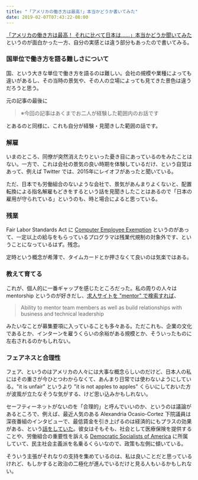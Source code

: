 ```yaml
---
title: "「アメリカの働き方は最高!」本当かどうか書いてみた"
date: 2019-02-07T07:43:22-08:00
---
```


[「アメリカの働き方は最高！ それに比べて日本は……」本当かどうか聞いてみた](https://www.e-aidem.com/ch/jimocoro/entry/syaryou16) というのが面白かった一方、自分の実感とは違う部分もあったので書いてみる。

### 国単位で働き方を語る難しさについて

国、という大きな単位で働き方を語るのは難しい。会社の規模や業種によっても違いがあるし、その当時の景気や、その人の立場によっても見てきた景色は違うだろうと思う。

元の記事の最後に

> ※今回の記事はあくまでお二人が経験した範囲内のお話です

とあるのと同様に、これも自分が経験・見聞きした範囲の話です。

### 解雇

いまのところ、同僚が突然消えたりといった憂き目にあっているのをみたことはない。一方で、これは会社の景気の良い時期を体験しているだけ、という自覚はあって、例えば Twitter では、2015年にレイオフがあったと聞いている。

ただ、日本でも労働組合のないような会社で、景気があんまりよくないと、配置転換による指名解雇もどきをするという話を見聞きしたことはあるので「日本の雇用が守られている」というのも、時と場合によると思っている。

### 残業

Fair Labor Standards Act に [Computer Employee Exemption](https://www.dol.gov/whd/overtime/fs17e_computer.htm) というのがあって、一定以上の給与をもらっているプログラマは残業代規制の対象外です、ということになっているはず。残念。

定時という概念が希薄で、タイムカードとか押さなくて良いのは気楽ではある。

### 教えて育てる

これが、個人的に一番ギャップを感じたところだった。私の周りの人々は mentorship というのが好きだし、[求人サイトを "mentor" で検索すれば](https://www.amazon.jobs/en/search?offset=0&result_limit=10&sort=relevant&cities[]=Seattle%2C%20Washington%2C%20USA&distanceType=Mi&radius=24km&latitude=&longitude=&loc_group_id=&loc_query=&base_query=mentor&city=&country=&region=&county=&query_options=&)、

> Ability to mentor team members as well as build relationships with business and technical leadership

みたいなことが募集要項に入っていることも多々ある。ただこれも、企業の文化であるとか、インターンを雇うくらいの余裕がある規模とか、そういったものに左右されるのかもしれない。

### フェアネスと合理性

フェア、というのはアメリカの人々には大事な概念らしいのだけど、日本人の私にはその重さが今ひとつわからなくて、あんまり日常では使わないようにしている。"it is unfair" というより "it is not apples to apples" くらいにしておいた方が波風が立たなそうな気がする、けど思い込みかもしれない。

セーフティーネットがないのを「合理的」と呼んでいいのか、というのは議論があるところで、例えば、最近人気のある Alexandria Ocasio-Cortez 下院議員は深夜番組のインタビューで、最低賃金を引き上げるのは経済的にもプラスの効果がある、という[話をしていた](https://youtu.be/dUmIdCClbTE?t=274)。彼女はそもそも、社会として医療保険を提供することや、労働組合の重要性を訴える [Democratic Socialists of America](https://www.dsausa.org) に所属していて、民主社会主義派を名乗るくらいなので、政策も左側に傾いている。

そういう主張がそれなりの支持を集めているのは、私は良いことだと思っているけれど、もしかすると政治の二極化が進んでいるだけと見る人もいるかもしれない。

